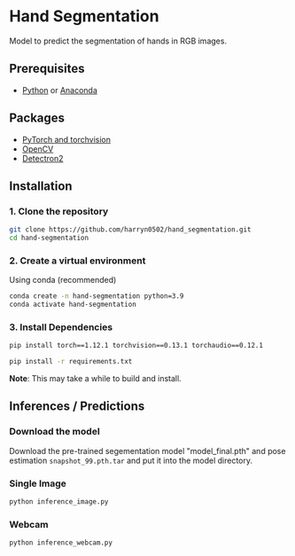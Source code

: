 # Hand Segmentation
Model to predict the segmentation of hands in RGB images.

## Prerequisites
- [Python](https://www.python.org/) or [Anaconda](https://www.anaconda.com/)

## Packages

- [PyTorch and torchvision](https://pytorch.org/)
- [OpenCV](https://opencv.org/)
- [Detectron2](https://github.com/facebookresearch/detectron2)

## Installation

### 1. Clone the repository
```bash
git clone https://github.com/harryn0502/hand_segmentation.git
cd hand-segmentation
```

### 2. Create a virtual environment

Using conda (recommended)
```bash
conda create -n hand-segmentation python=3.9
conda activate hand-segmentation
```


### 3. Install Dependencies

```bash
pip install torch==1.12.1 torchvision==0.13.1 torchaudio==0.12.1
```

```bash
pip install -r requirements.txt
```

**Note**: This may take a while to build and install.

## Inferences / Predictions

### Download the model

Download the pre-trained segementation model "model_final.pth" and pose estimation `snapshot_99.pth.tar` and put it into the model directory.

### Single Image
```bash
python inference_image.py
```

### Webcam
```bash
python inference_webcam.py
```